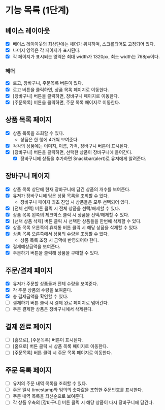 # 기능 목록 (1단계)

## 베이스 레이아웃

- [x] 베이스 레이아웃의 최상단에는 헤더가 위치하며, 스크롤되어도 고정되어 있다.
- [x] 나머지 영역은 각 페이지가 표시된다.
- [x] 각 페이지가 표시되는 영역은 최대 width가 1320px, 최소 width는 768px이다.

### 헤더

- [x] 로고, 장바구니, 주문목록 버튼이 있다.
- [x] 로고 버튼을 클릭하면, 상품 목록 페이지로 이동한다.
- [x] [장바구니] 버튼을 클릭하면, 장바구니 페이지로 이동한다.
- [x] [주문목록] 버튼을 클릭하면, 주문 목록 페이지로 이동한다.

## 상품 목록 페이지

- [x] 상품 목록을 조회할 수 있다.
  - 상품은 한 행에 4개씩 보여준다.
- [x] 각각의 상품에는 이미지, 이름, 가격, 장바구니 버튼이 표시된다.
- [x] [장바구니] 버튼을 클릭하면, 선택한 상품이 장바구니에 들어간다.
  - [x] 장바구니에 상품을 추가하면 Snackbar(alert)로 유저에게 알려준다.

## 장바구니 페이지

- [x] 상품 목록 상단에 현재 장바구니에 담긴 상품의 개수를 보여준다.
- [x] 유저가 장바구니에 담은 상품 목록을 조회할 수 있다.
  - 장바구니 페이지 최초 진입 시 상품들은 모두 선택되어 있다.
- [x] [전체 선택] 버튼 클릭 시 전체 상품을 선택/해제할 수 있다.
- [x] 상품 목록 왼쪽의 체크박스 클릭 시 상품을 선택/해제할 수 있다.
- [x] [선택 상품 삭제] 버튼 클릭 시 선택한 상품들을 한번에 삭제할 수 있다.
- [x] 상품 목록 오른쪽의 휴지통 버튼 클릭 시 해당 상품을 삭제할 수 있다.
- [x] 상품 목록 오른쪽에서 상품의 수량을 조정할 수 있다.
  - 상품 목록 조정 시 금액에 반영되어야 한다.
- [x] 결제예상금액을 보여준다.
- [x] 주문하기 버튼을 클릭해 상품을 구매할 수 있다.

## 주문/결제 페이지

- [x] 유저가 주문할 상품들과 전체 수량을 보여준다.
- [x] 각 주문 상품의 수량을 보여준다.
- [x] 총 결제금액을 확인할 수 있다.
- [ ] 결제하기 버튼 클릭 시 결제 완료 페이지로 넘어간다.
- [ ] 주문 결제한 상품은 장바구니에서 삭제된다.

## 결제 완료 페이지

- [ ] [홈으로], [주문목록] 버튼이 표시된다.
- [ ] [홈으로] 버튼 클릭 시 상품 목록 페이지로 이동한다.
- [ ] [주문목록] 버튼 클릭 시 주문 목록 페이지로 이동한다.

## 주문 목록 페이지

- [ ] 유저의 주문 내역 목록을 조회할 수 있다.
- [ ] 주문 일시 timestamp와 임의의 숫자값을 조합한 주문번호를 표시한다.
- [ ] 주문 내역 목록을 최신순으로 보여준다.
- [ ] 각 상품 우측의 [장바구니] 버튼 클릭 시 해당 상품이 다시 장바구니에 담긴다.
